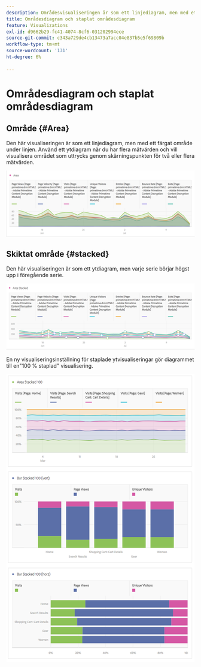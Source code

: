 ```yaml
---
description: Områdesvisualiseringen är som ett linjediagram, men med ett färgat område under linjen.
title: Områdesdiagram och staplat områdesdiagram
feature: Visualizations
exl-id: d9662b29-fc41-4074-8cf6-031202994ece
source-git-commit: c343a729de4cb13473a7acc04e837b5e5f69809b
workflow-type: tm+mt
source-wordcount: '131'
ht-degree: 6%

---
```


# Områdesdiagram och staplat områdesdiagram

## Område {#Area}

Den här visualiseringen är som ett linjediagram, men med ett färgat område under linjen. Använd ett ytdiagram när du har flera mätvärden och vill visualisera området som uttrycks genom skärningspunkten för två eller flera mätvärden.

![Områdesvisualisering med flera mätvärden, inklusive sidvisningar, besök, unika besökare och avhoppsfrekvens.](assets/area.png)

## Skiktat område {#stacked}

Den här visualiseringen är som ett ytdiagram, men varje serie börjar högst upp i föregående serie.

![Område staplat med varje serie högst upp i föregående serie.](assets/area-stacked.png)

En ny visualiseringsinställning för staplade ytvisualiseringar gör diagrammet till en&quot;100 % staplad&quot; visualisering.

![Område staplat med en 100 % staplad visualisering.](assets/areastacked100.png)
